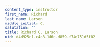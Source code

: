 ```yaml
---
content_type: instructor
first_name: Richard
last_name: Larson
middle_initial: C.
salutation: ''
title: Richard C. Larson
uid: d4d925c1-c4c8-1d6c-d859-f74e751d5f02
---
```

